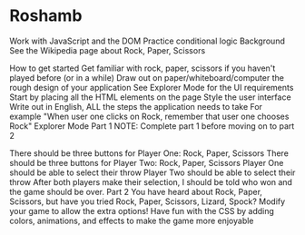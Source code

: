 # Roshamb

Work with JavaScript and the DOM
Practice conditional logic
Background
See the Wikipedia page about
Rock, Paper, Scissors

How to get started
Get familiar with rock, paper, scissors if you haven't played before (or in a while)
Draw out on paper/whiteboard/computer the rough design of your application
See Explorer Mode for the UI requirements
Start by placing all the HTML elements on the page
Style the user interface
Write out in English, ALL the steps the application needs to take
For example "When user one clicks on Rock, remember that user one chooses
Rock"
Explorer Mode
Part 1
NOTE: Complete part 1 before moving on to part 2

There should be three buttons for Player One: Rock, Paper, Scissors
There should be three buttons for Player Two: Rock, Paper, Scissors
Player One should be able to select their throw
Player Two should be able to select their throw
After both players make their selection, I should be told who won and the game should be over.
Part 2
You have heard about Rock, Paper, Scissors, but have you tried
Rock, Paper, Scissors, Lizard, Spock?
Modify your game to allow the extra options!
Have fun with the CSS by adding colors, animations, and effects to make the
game more enjoyable
